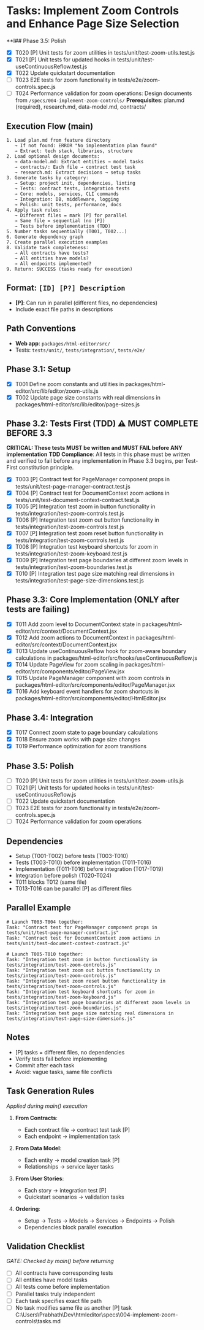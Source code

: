 # Tasks: Implement Zoom Controls and Enhance Page Size Selection

**I## Phase 3.5: Polish
- [x] T020 [P] Unit tests for zoom utilities in tests/unit/test-zoom-utils.test.js
- [x] T021 [P] Unit tests for updated hooks in tests/unit/test-useContinuousReflow.test.js
- [x] T022 Update quickstart documentation
- [ ] T023 E2E tests for zoom functionality in tests/e2e/zoom-controls.spec.js
- [ ] T024 Performance validation for zoom operations: Design documents from `/specs/004-implement-zoom-controls/`
**Prerequisites**: plan.md (required), research.md, data-model.md, contracts/

## Execution Flow (main)
```
1. Load plan.md from feature directory
   → If not found: ERROR "No implementation plan found"
   → Extract: tech stack, libraries, structure
2. Load optional design documents:
   → data-model.md: Extract entities → model tasks
   → contracts/: Each file → contract test task
   → research.md: Extract decisions → setup tasks
3. Generate tasks by category:
   → Setup: project init, dependencies, linting
   → Tests: contract tests, integration tests
   → Core: models, services, CLI commands
   → Integration: DB, middleware, logging
   → Polish: unit tests, performance, docs
4. Apply task rules:
   → Different files = mark [P] for parallel
   → Same file = sequential (no [P])
   → Tests before implementation (TDD)
5. Number tasks sequentially (T001, T002...)
6. Generate dependency graph
7. Create parallel execution examples
8. Validate task completeness:
   → All contracts have tests?
   → All entities have models?
   → All endpoints implemented?
9. Return: SUCCESS (tasks ready for execution)
```

## Format: `[ID] [P?] Description`
- **[P]**: Can run in parallel (different files, no dependencies)
- Include exact file paths in descriptions

## Path Conventions
- **Web app**: `packages/html-editor/src/`
- Tests: `tests/unit/`, `tests/integration/`, `tests/e2e/`

## Phase 3.1: Setup
- [x] T001 Define zoom constants and utilities in packages/html-editor/src/lib/editor/zoom-utils.js
- [x] T002 Update page size constants with real dimensions in packages/html-editor/src/lib/editor/page-sizes.js

## Phase 3.2: Tests First (TDD) ⚠️ MUST COMPLETE BEFORE 3.3
**CRITICAL: These tests MUST be written and MUST FAIL before ANY implementation**
**TDD Compliance**: All tests in this phase must be written and verified to fail before any implementation in Phase 3.3 begins, per Test-First constitution principle.
- [x] T003 [P] Contract test for PageManager component props in tests/unit/test-page-manager-contract.test.js
- [x] T004 [P] Contract test for DocumentContext zoom actions in tests/unit/test-document-context-contract.test.js
- [x] T005 [P] Integration test zoom in button functionality in tests/integration/test-zoom-controls.test.js
- [x] T006 [P] Integration test zoom out button functionality in tests/integration/test-zoom-controls.test.js
- [x] T007 [P] Integration test zoom reset button functionality in tests/integration/test-zoom-controls.test.js
- [x] T008 [P] Integration test keyboard shortcuts for zoom in tests/integration/test-zoom-keyboard.test.js
- [x] T009 [P] Integration test page boundaries at different zoom levels in tests/integration/test-zoom-boundaries.test.js
- [x] T010 [P] Integration test page size matching real dimensions in tests/integration/test-page-size-dimensions.test.js

## Phase 3.3: Core Implementation (ONLY after tests are failing)
- [x] T011 Add zoom level to DocumentContext state in packages/html-editor/src/context/DocumentContext.jsx
- [x] T012 Add zoom actions to DocumentContext in packages/html-editor/src/context/DocumentContext.jsx
- [x] T013 Update useContinuousReflow hook for zoom-aware boundary calculations in packages/html-editor/src/hooks/useContinuousReflow.js
- [x] T014 Update PageView for zoom scaling in packages/html-editor/src/components/editor/PageView.jsx
- [x] T015 Update PageManager component with zoom controls in packages/html-editor/src/components/editor/PageManager.jsx
- [x] T016 Add keyboard event handlers for zoom shortcuts in packages/html-editor/src/components/editor/HtmlEditor.jsx

## Phase 3.4: Integration
- [x] T017 Connect zoom state to page boundary calculations
- [x] T018 Ensure zoom works with page size changes
- [x] T019 Performance optimization for zoom transitions

## Phase 3.5: Polish
- [ ] T020 [P] Unit tests for zoom utilities in tests/unit/test-zoom-utils.js
- [ ] T021 [P] Unit tests for updated hooks in tests/unit/test-useContinuousReflow.js
- [ ] T022 Update quickstart documentation
- [ ] T023 E2E tests for zoom functionality in tests/e2e/zoom-controls.spec.js
- [ ] T024 Performance validation for zoom operations

## Dependencies
- Setup (T001-T002) before tests (T003-T010)
- Tests (T003-T010) before implementation (T011-T016)
- Implementation (T011-T016) before integration (T017-T019)
- Integration before polish (T020-T024)
- T011 blocks T012 (same file)
- T013-T016 can be parallel [P] as different files

## Parallel Example
```
# Launch T003-T004 together:
Task: "Contract test for PageManager component props in tests/unit/test-page-manager-contract.js"
Task: "Contract test for DocumentContext zoom actions in tests/unit/test-document-context-contract.js"

# Launch T005-T010 together:
Task: "Integration test zoom in button functionality in tests/integration/test-zoom-controls.js"
Task: "Integration test zoom out button functionality in tests/integration/test-zoom-controls.js"
Task: "Integration test zoom reset button functionality in tests/integration/test-zoom-controls.js"
Task: "Integration test keyboard shortcuts for zoom in tests/integration/test-zoom-keyboard.js"
Task: "Integration test page boundaries at different zoom levels in tests/integration/test-zoom-boundaries.js"
Task: "Integration test page size matching real dimensions in tests/integration/test-page-size-dimensions.js"
```

## Notes
- [P] tasks = different files, no dependencies
- Verify tests fail before implementing
- Commit after each task
- Avoid: vague tasks, same file conflicts

## Task Generation Rules
*Applied during main() execution*

1. **From Contracts**:
   - Each contract file → contract test task [P]
   - Each endpoint → implementation task
   
2. **From Data Model**:
   - Each entity → model creation task [P]
   - Relationships → service layer tasks
   
3. **From User Stories**:
   - Each story → integration test [P]
   - Quickstart scenarios → validation tasks

4. **Ordering**:
   - Setup → Tests → Models → Services → Endpoints → Polish
   - Dependencies block parallel execution

## Validation Checklist
*GATE: Checked by main() before returning*

- [ ] All contracts have corresponding tests
- [ ] All entities have model tasks
- [ ] All tests come before implementation
- [ ] Parallel tasks truly independent
- [ ] Each task specifies exact file path
- [ ] No task modifies same file as another [P] task</content>
<parameter name="filePath">C:\Users\Prabhath\Dev\htmleditor\specs\004-implement-zoom-controls\tasks.md